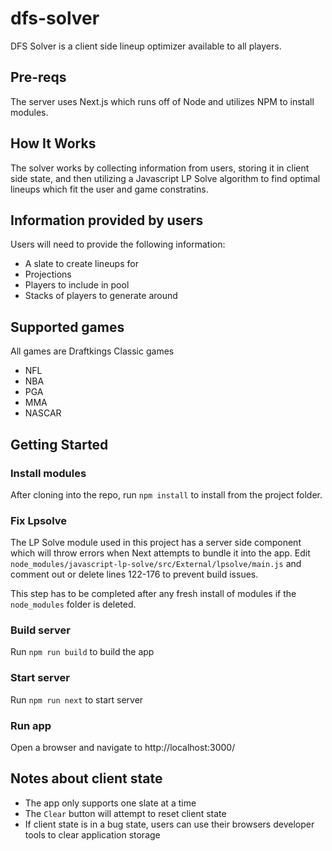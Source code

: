 # dfs-solver
DFS Solver is a client side lineup optimizer available to all players.

## Pre-reqs
The server uses Next.js which runs off of Node and utilizes NPM to install modules.

## How It Works
The solver works by collecting information from users, storing it in client side state, and then utilizing a Javascript LP Solve algorithm to find optimal lineups which fit the user and game constratins.

## Information provided by users
Users will need to provide the following information:
* A slate to create lineups for
* Projections
* Players to include in pool
* Stacks of players to generate around

## Supported games
All games are Draftkings Classic games
* NFL
* NBA
* PGA
* MMA
* NASCAR

## Getting Started

### Install modules
After cloning into the repo, run `npm install` to install from the project folder.

### Fix Lpsolve
The LP Solve module used in this project has a server side component which will throw errors when Next attempts to bundle it into the app.  Edit `node_modules/javascript-lp-solve/src/External/lpsolve/main.js` and comment out or delete lines 122-176 to prevent build issues.

This step has to be completed after any fresh install of modules if the `node_modules` folder is deleted.

### Build server
Run `npm run build` to build the app

### Start server
Run `npm run next` to start server

### Run app
Open a browser and navigate to http://localhost:3000/

## Notes about client state
* The app only supports one slate at a time
* The `Clear` button will attempt to reset client state
* If client state is in a bug state, users can use their browsers developer tools to clear application storage
